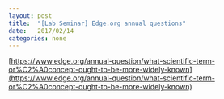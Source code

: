 ```yaml
---
layout: post
title:  "[Lab Seminar] Edge.org annual questions"
date:   2017/02/14
categories: none
---
```


[https://www.edge.org/annual-question/what-scientific-term-or%C2%A0concept-ought-to-be-more-widely-known](https://www.edge.org/annual-question/what-scientific-term-or%C2%A0concept-ought-to-be-more-widely-known)



 

